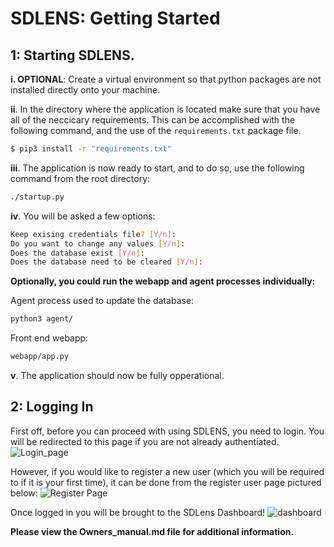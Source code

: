 # SDLENS: Getting Started

## 1: Starting SDLENS.

**i. OPTIONAL**: Create a virtual environment so that python packages are not installed directly onto your machine.


**ii**. In the directory where the application is located make sure that you have all of the neccicary requirements. This can be accomplished with the following command, and the use of the `requirements.txt` package file.

```sh
$ pip3 install -r "requirements.txt"
```

**iii**. The application is now ready to start, and to do so, use the following command from the root directory:

```sh
./startup.py
```

**iv**. You will be asked a few options:
```sh
Keep exising credentials file? [Y/n]:
Do you want to change any values [Y/n]:
Does the database exist [Y/n]:
Does the database need to be cleared [Y/n]:
```

**Optionally, you could run the webapp and agent processes individually:**

Agent process used to update the database:
```sh
python3 agent/
```

Front end webapp:
```sh
webapp/app.py
```

**v**. The application should now be fully opperational.

## 2: Logging In

First off, before you can proceed with using SDLENS, you need to login. You will be redirected to this page if you are not already authentiated. 
![Login_page](https://user-images.githubusercontent.com/44167644/55676306-99366000-58a0-11e9-8c69-33eede899e4f.png)

However, if you would like to register a new user (which you will be required to if it is your first time), it can be done from the register user page pictured below:
![Register Page](https://user-images.githubusercontent.com/44167644/55676319-0e099a00-58a1-11e9-8666-8cc9d3a69064.png)

Once logged in you will be brought to the SDLens Dashboard!
![dashboard](https://user-images.githubusercontent.com/44167644/55676744-c25aee80-58a8-11e9-87b4-ef181389d8a9.png)

**Please view the Owners_manual.md file for additional information.**
